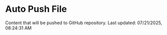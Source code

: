 # Auto Push File

Content that will be pushed to GitHub repository.
Last updated: 07/21/2025, 08:24:31 AM